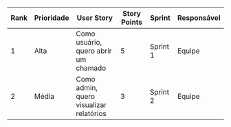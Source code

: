 | Rank | Prioridade | User Story | Story Points | Sprint | Responsável |
|------|------------|------------|--------------|--------|-------------|
| 1    | Alta       | Como usuário, quero abrir um chamado | 5 | Sprint 1 | Equipe |
| 2    | Média      | Como admin, quero visualizar relatórios | 3 | Sprint 2 | Equipe |
